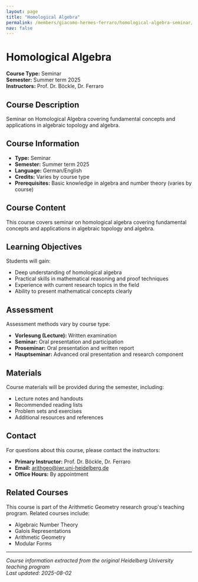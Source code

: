 ```yaml
---
layout: page
title: "Homological Algebra"
permalink: /members/giacomo-hermes-ferraro/homological-algebra-seminar/
nav: false
---
```


# Homological Algebra

**Course Type:** Seminar  
**Semester:** Summer term 2025  
**Instructors:** Prof. Dr. Böckle, Dr. Ferraro

## Course Description

Seminar on Homological Algebra covering fundamental concepts and applications in algebraic topology and algebra.

## Course Information

- **Type:** Seminar
- **Semester:** Summer term 2025
- **Language:** German/English
- **Credits:** Varies by course type
- **Prerequisites:** Basic knowledge in algebra and number theory (varies by course)

## Course Content

This course covers seminar on homological algebra covering fundamental concepts and applications in algebraic topology and algebra.

## Learning Objectives

Students will gain:
- Deep understanding of homological algebra
- Practical skills in mathematical reasoning and proof techniques
- Experience with current research topics in the field
- Ability to present mathematical concepts clearly

## Assessment

Assessment methods vary by course type:
- **Vorlesung (Lecture):** Written examination
- **Seminar:** Oral presentation and participation
- **Proseminar:** Oral presentation and written report
- **Hauptseminar:** Advanced oral presentation and research component

## Materials

Course materials will be provided during the semester, including:
- Lecture notes and handouts
- Recommended reading lists
- Problem sets and exercises
- Additional resources and references

## Contact

For questions about this course, please contact the instructors:
- **Primary Instructor:** Prof. Dr. Böckle, Dr. Ferraro
- **Email:** arithgeo@iwr.uni-heidelberg.de
- **Office Hours:** By appointment

## Related Courses

This course is part of the Arithmetic Geometry research group's teaching program. Related courses include:
- Algebraic Number Theory
- Galois Representations
- Arithmetic Geometry
- Modular Forms

---

*Course information extracted from the original Heidelberg University teaching program*  
*Last updated: 2025-08-02*
